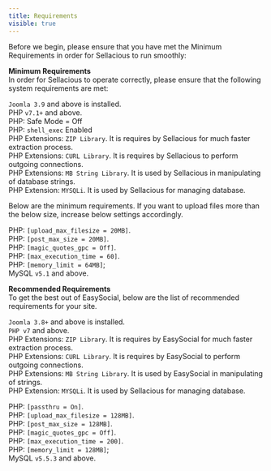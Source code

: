 ```yaml
---
title: Requirements
visible: true
---
```


Before we begin, please ensure that you have met the Minimum Requirements in order for Sellacious to run smoothly:

**Minimum Requirements**<br>
In order for Sellacious to operate correctly, please ensure that the following system requirements are met:<br>

`Joomla 3.9` and above is installed.<br>
PHP `v7.1+` and above.<br>
PHP: Safe Mode = Off  
PHP: `shell_exec` Enabled  
PHP Extensions: `ZIP Library`. It is requires by Sellacious for much faster extraction process.<br>
PHP Extensions: `CURL Library`. It is requires by Sellacious to perform outgoing connections.<br>
PHP Extensions: `MB String Library`. It is used by Sellacious in manipulating of database strings.<br>
PHP Extension: `MYSQLi`. It is used by Sellacious for managing database.<br>

Below are the minimum requirements. If you want to upload files more than the below size, increase below settings accordingly. 

PHP: `[upload_max_filesize = 20MB]`.<br>
PHP: `[post_max_size = 20MB]`.<br>
PHP: `[magic_quotes_gpc = Off]`.<br>
PHP: `[max_execution_time = 60]`.<br>
PHP: `[memory_limit = 64MB]`;<br>
MySQL `v5.1` and above.<br>


**Recommended Requirements**<br>
To get the best out of EasySocial, below are the list of recommended requirements for your site.<br>

`Joomla 3.8+` and above is installed.<br>
`PHP v7` and above.<br>
PHP Extensions: `ZIP Library`. It is requires by EasySocial for much faster extraction process.<br>
PHP Extensions: `CURL Library`. It is requires by EasySocial to perform outgoing connections.<br>
PHP Extensions: `MB String Library`. It is used by EasySocial in manipulating of strings.<br>
PHP Extension: `MYSQLi`. It is used by Sellacious for managing database.<br>

PHP: `[passthru = On]`.<br>
PHP: `[upload_max_filesize = 128MB]`.<br>
PHP: `[post_max_size = 128MB]`.<br>
PHP: `[magic_quotes_gpc = Off]`.<br>
PHP: `[max_execution_time = 200]`.<br>
PHP: `[memory_limit = 128MB]`;<br>
MySQL `v5.5.3` and above.<br>



